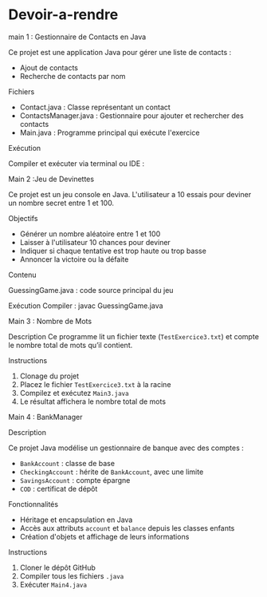 # Devoir-a-rendre


main 1 : Gestionnaire de Contacts en Java

Ce projet est une application Java pour gérer une liste de contacts :
- Ajout de contacts
- Recherche de contacts par nom

Fichiers
- Contact.java : Classe représentant un contact
- ContactsManager.java : Gestionnaire pour ajouter et rechercher des contacts
- Main.java : Programme principal qui exécute l'exercice

Exécution

Compiler et exécuter via terminal ou IDE :


Main 2 :Jeu de Devinettes

Ce projet est un jeu console en Java. L'utilisateur a 10 essais pour deviner un nombre secret entre 1 et 100.

Objectifs

- Générer un nombre aléatoire entre 1 et 100
- Laisser à l'utilisateur 10 chances pour deviner
- Indiquer si chaque tentative est trop haute ou trop basse
- Annoncer la victoire ou la défaite

Contenu

GuessingGame.java : code source principal du jeu

Exécution
Compiler : javac GuessingGame.java




Main 3 : Nombre de Mots

Description
Ce programme lit un fichier texte (`TestExercice3.txt`) et compte le nombre total de mots qu’il contient.

Instructions

1. Clonage du projet
2. Placez le fichier `TestExercice3.txt` à la racine
3. Compilez et exécutez `Main3.java`
4. Le résultat affichera le nombre total de mots





Main 4 : BankManager

Description

Ce projet Java modélise un gestionnaire de banque avec des comptes :
- `BankAccount` : classe de base
- `CheckingAccount` : hérite de `BankAccount`, avec une limite
- `SavingsAccount` : compte épargne
- `COD` : certificat de dépôt

Fonctionnalités

- Héritage et encapsulation en Java
- Accès aux attributs `account` et `balance` depuis les classes enfants
- Création d'objets et affichage de leurs informations

Instructions

1. Cloner le dépôt GitHub
2. Compiler tous les fichiers `.java`
3. Exécuter `Main4.java`






